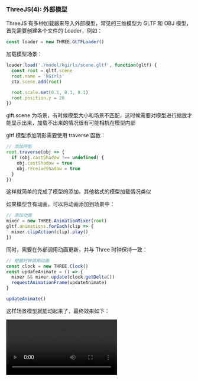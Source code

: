 ### ThreeJS(4): 外部模型

ThreeJS 有多种加载器来导入外部模型，常见的三维模型为 GLTF 和 OBJ 模型，首先需要创建各个文件的 Loader，例如：

```js
const loader = new THREE.GLTFLoader()
```

加载模型场景：

```js
loader.load('./model/kgirls/scene.gltf', function(gltf) {
  const root = gltf.scene
  root.name = 'kGirls'
  ctx.scene.add(root)

  root.scale.set(0.1, 0.1, 0.1)
  root.position.y = 20
})
```

glft.scene 为场景，有时候模型大小和场景不匹配，这时候需要对模型进行缩放才能显示出来，加载不出来的情况很有可能相机在模型内部

gltf 模型添加阴影需要使用 traverse 函数：

```js
// 添加阴影
root.traverse(obj => {
  if (obj.castShadow !== undefined) {
    obj.castShadow = true
    obj.receiveShadow = true
  }
})
```

这样就简单的完成了模型的添加，其他格式的模型加载情况类似

如果模型含有动画，可以将动画添加到场景中：

```js
// 添加动画
mixer = new THREE.AnimationMixer(root)
gltf.animations.forEach(clip => {
  mixer.clipAction(clip).play()
})
```

同时，需要在外部调用动画更新，并与 Three 时钟保持一致：

```js
// 根据时钟调用动画
const clock = new THREE.Clock()
const updateAnimate = () => {
  mixer && mixer.update(clock.getDelta())
  requestAnimationFrame(updateAnimate)
}

updateAnimate()
```

这样场景模型就能动起来了，最终效果如下：

<video>
您的浏览器不支持MP4格式视频，请使用chrome
<source src='./result.mp4'>
</video>
